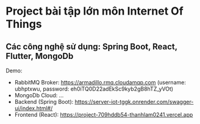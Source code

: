# Project bài tập lớn môn Internet Of Things

## Các công nghệ sử dụng: Spring Boot, React, Flutter, MongoDb

Demo:
- RabbitMQ Broker: https://armadillo.rmq.cloudamqp.com (username: ubhptxwu, password: eh0iTQ0D22adEkSc9kyb2gB8hTZ_yVOt)
- MongoDb Cloud: ...
- Backend (Spring Boot): https://server-iot-tggk.onrender.com/swagger-ui/index.html#/
- Frontend (React): https://project-709hddb54-thanhlam0241.vercel.app
